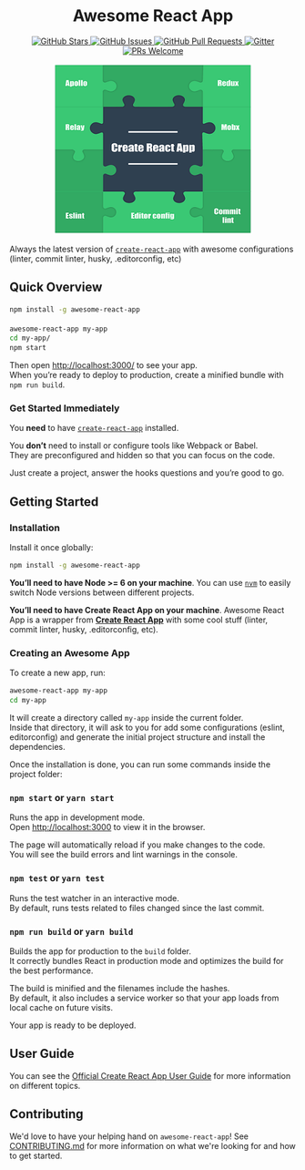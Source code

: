 <h1 align="center">Awesome React App</h1>


<p align="center">
  <a href="https://github.com/ifactory-solutions/awesome-react-app/stargazers">
    <img alt="GitHub Stars" src="https://img.shields.io/github/stars/ifactory-solutions/awesome-react-app.svg?style=social&label=Star">
  </a>
  <a href="https://github.com/ifactory-solutions/awesome-react-app/issues">
    <img alt="GitHub Issues" src="https://img.shields.io/github/issues/ifactory-solutions/awesome-react-app.svg?style=flat-square">
  </a>
  <a href="https://github.comifactory-solutions/awesome-react-app/pulls">
    <img alt="GitHub Pull Requests" src="https://img.shields.io/github/issues-pr-raw/ifactory-solutions/awesome-react-app.svg?style=flat-square">
  </a>
  <a href="https://gitter.im/ifactory-open-source/awesome-react-app">
    <img alt="Gitter" src="https://img.shields.io/gitter/room/nwjs/awesome-react-app.svg?style=flat-square">
  </a>
  <a href="http://makeapullrequest.com">
    <img alt="PRs Welcome" src="https://img.shields.io/badge/PRs-welcome-brightgreen.svg?style=flat-square">
  </a>
</p>


<p align="center" margin-bottom="0">
  <a href="" target="\_blank">
    <img alt="Inside Client Logo" width="auto" height="auto" src="img/awesome-logo.png">
  </a>
</p>


Always the latest version of [`create-react-app`](https://github.com/facebookincubator/create-react-app)  with awesome configurations (linter, commit linter, husky, .editorconfig, etc)


## Quick Overview

```sh
npm install -g awesome-react-app

awesome-react-app my-app
cd my-app/
npm start
```

Then open [http://localhost:3000/](http://localhost:3000/) to see your app.<br>
When you’re ready to deploy to production, create a minified bundle with `npm run build`.


### Get Started Immediately

You **need** to have [`create-react-app`](https://github.com/facebookincubator/create-react-app) installed.

You **don’t** need to install or configure tools like Webpack or Babel.<br>
They are preconfigured and hidden so that you can focus on the code.

Just create a project, answer the hooks questions and you’re good to go.

## Getting Started

### Installation

Install it once globally:

```sh
npm install -g awesome-react-app
```

**You’ll need to have Node >= 6 on your machine**. You can use [`nvm`](https://github.com/creationix/nvm#installation) to easily switch Node versions between different projects.

**You’ll need to have Create React App on your machine**. Awesome React App is
a wrapper from [**Create React App**](https://github.com/facebookincubator/create-react-app) with some cool stuff (linter, commit linter, husky, .editorconfig, etc).

### Creating an Awesome App

To create a new app, run:

```sh
awesome-react-app my-app
cd my-app
```

It will create a directory called `my-app` inside the current folder.<br>
Inside that directory, it will ask to you for add some configurations (eslint,
  editorconfig) and generate the initial project structure and install the dependencies.

Once the installation is done, you can run some commands inside the project folder:

### `npm start` or `yarn start`

Runs the app in development mode.<br>
Open [http://localhost:3000](http://localhost:3000) to view it in the browser.

The page will automatically reload if you make changes to the code.<br>
You will see the build errors and lint warnings in the console.


### `npm test` or `yarn test`

Runs the test watcher in an interactive mode.<br>
By default, runs tests related to files changed since the last commit.

### `npm run build` or `yarn build`

Builds the app for production to the `build` folder.<br>
It correctly bundles React in production mode and optimizes the build for the best performance.

The build is minified and the filenames include the hashes.<br>
By default, it also includes a service worker so that your app loads from local cache on future visits.

Your app is ready to be deployed.

## User Guide

You can see the [Official Create React App User Guide](https://github.com/facebookincubator/create-react-app/blob/master/packages/react-scripts/template/README.md) for more information on different topics.

## Contributing

We'd love to have your helping hand on `awesome-react-app`! See [CONTRIBUTING.md](CONTRIBUTING.md) for more information on what we're looking for and how to get started.
